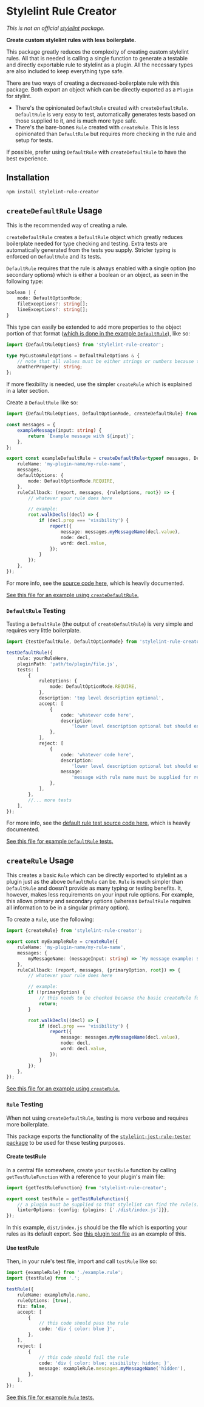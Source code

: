 # Stylelint Rule Creator

_This is not an official [stylelint](https://stylelint.io) package._

**Create custom stylelint rules with less boilerplate.**

This package greatly reduces the complexity of creating custom stylelint rules. All that is needed is calling a single function to generate a testable and directly exportable rule to stylelint as a plugin. All the necessary types are also included to keep everything type safe.

There are two ways of creating a decreased-boilerplate rule with this package. Both export an object which can be directly exported as a `Plugin` for stylint.

-   There's the opinionated `DefaultRule` created with `createDefaultRule`. `DefaultRule` is very easy to test, automatically generates tests based on those supplied to it, and is much more type safe.
-   There's the bare-bones `Rule` created with `createRule`. This is less opinionated than `DefaultRule` but requires more checking in the rule and setup for tests.

If possible, prefer using `DefaultRule` with `createDefaultRule` to have the best experience.

## Installation

```bash
npm install stylelint-rule-creator
```

## `createDefaultRule` Usage

This is the recommended way of creating a rule.

`createDefaultRule` creates a `DefaultRule` object which greatly reduces boilerplate needed for type checking and testing. Extra tests are automatically generated from the tests you supply. Stricter typing is enforced on `DefaultRule` and its tests.

`DefaultRule` requires that the rule is always enabled with a single option (no secondary options) which is either a boolean or an object, as seen in the following type:

```typescript
boolean | {
    mode: DefaultOptionMode;
    fileExceptions?: string[];
    lineExceptions?: string[];
}
```

This type can easily be extended to add more properties to the object portion of that format ([which is done in the example `DefaultRule`](https://github.com/electrovir/stylelint-rule-creator/blob/master/src/test/rules/file-name-starts-with/file-name-starts-with.rule.ts)), like so:

```typescript
import {DefaultRuleOptions} from 'stylelint-rule-creator';

type MyCustomRuleOptions = DefaultRuleOptions & {
    // note that all values must be either strings or numbers because this will come straight from a stylelint config file
    anotherProperty: string;
};
```

If more flexibility is needed, use the simpler `createRule` which is explained in a later section.

Create a `DefaultRule` like so:

```typescript
import {DefaultRuleOptions, DefaultOptionMode, createDefaultRule} from 'stylelint-rule-creator';

const messages = {
    exampleMessage(input: string) {
        return `Example message with ${input}`;
    },
};

export const exampleDefaultRule = createDefaultRule<typeof messages, DefaultRuleOptions>({
    ruleName: 'my-plugin-name/my-rule-name',
    messages,
    defaultOptions: {
        mode: DefaultOptionMode.REQUIRE,
    },
    ruleCallback: (report, messages, {ruleOptions, root}) => {
        // whatever your rule does here

        // example:
        root.walkDecls((decl) => {
            if (decl.prop === 'visibility') {
                report({
                    message: messages.myMessageName(decl.value),
                    node: decl,
                    word: decl.value,
                });
            }
        });
    },
});
```

For more info, see the [source code here](https://github.com/electrovir/stylelint-rule-creator/blob/master/src/default-rule.ts), which is heavily documented.

[See this file for an example using `createDefaultRule`.](https://github.com/electrovir/stylelint-rule-creator/blob/master/src/test/rules/file-name-starts-with/file-name-starts-with.rule.ts)

### `DefaultRule` Testing

Testing a `DefaultRule` (the output of `createDefaultRule`) is very simple and requires very little boilerplate.

```typescript
import {testDefaultRule, DefaultOptionMode} from 'stylelint-rule-creator';

testDefaultRule({
    rule: yourRuleHere,
    pluginPath: 'path/to/plugin/file.js',
    tests: [
        {
            ruleOptions: {
                mode: DefaultOptionMode.REQUIRE,
            },
            description: 'top level description optional',
            accept: [
                {
                    code: 'whatever code here',
                    description:
                        'lower level description optional but should exist if top level description does not',
                },
            ],
            reject: [
                {
                    code: 'whatever code here',
                    description:
                        'lower level description optional but should exist if top level description does not',
                    message:
                        'message with rule name must be supplied for rejections (plugin-name/rule-name)',
                },
            ],
        },
        //... more tests
    ],
});
```

For more info, see the [default rule test source code here](https://github.com/electrovir/stylelint-rule-creator/blob/master/src/default-rule-test.ts), which is heavily documented.

[See this file for example `DefaultRule` tests.](https://github.com/electrovir/stylelint-rule-creator/blob/master/src/test/rules/file-name-starts-with/file-name-starts-with.test.ts)

## `createRule` Usage

This creates a basic `Rule` which can be directly exported to stylelint as a plugin just as the above `DefaultRule` can be. `Rule` is much simpler than `DefaultRule` and doesn't provide as many typing or testing benefits. It, however, makes less requirements on your input rule options. For example, this allows primary and secondary options (whereas `DefaultRule` requires all information to be in a singular primary option).

To create a `Rule`, use the following:

```typescript
import {createRule} from 'stylelint-rule-creator';

export const myExampleRule = createRule({
    ruleName: 'my-plugin-name/my-rule-name',
    messages: {
        myMessageName: (messageInput: string) => `My message example: ${messageInput}`,
    },
    ruleCallback: (report, messages, {primaryOption, root}) => {
        // whatever your rule does here

        // example:
        if (!primaryOption) {
            // this needs to be checked because the basic createRule function doesn't do any option checking for us
            return;
        }

        root.walkDecls((decl) => {
            if (decl.prop === 'visibility') {
                report({
                    message: messages.myMessageName(decl.value),
                    node: decl,
                    word: decl.value,
                });
            }
        });
    },
});
```

[See this file for an example using `createRule`.](https://github.com/electrovir/stylelint-rule-creator/blob/master/src/test/rules/visibility/visibility.rule.ts)

### `Rule` Testing

When not using `createDefaultRule`, testing is more verbose and requires more boilerplate.

This package exports the functionality of the [`stylelint-jest-rule-tester` package](https://www.npmjs.com/package/stylelint-jest-rule-tester) to be used for these testing purposes.

#### Create testRule

In a central file somewhere, create your `testRule` function by calling `getTestRuleFunction` with a reference to your plugin's main file:

```typescript
import {getTestRuleFunction} from 'stylelint-rule-creator';

export const testRule = getTestRuleFunction({
    // a plugin must be supplied so that stylelint can find the rule(s) you want to test
    linterOptions: {config: {plugins: ['./dist/index.js']}},
});
```

In this example, `dist/index.js` should be the file which is exporting your rules as its default export. See [this plugin test file](https://github.com/electrovir/stylelint-rule-creator/blob/master/src/test/test-plugin.ts) as an example of this.

#### Use testRule

Then, in your rule's test file, import and call `testRule` like so:

```typescript
import {exampleRule} from './example.rule';
import {testRule} from '.';

testRule({
    ruleName: exampleRule.name,
    ruleOptions: [true],
    fix: false,
    accept: [
        {
            // this code should pass the rule
            code: 'div { color: blue }',
        },
    ],
    reject: [
        {
            // this code should fail the rule
            code: 'div { color: blue; visibility: hidden; }',
            message: exampleRule.messages.myMessageName('hidden'),
        },
    ],
});
```

[See this file for example `Rule` tests.](https://github.com/electrovir/stylelint-rule-creator/blob/master/src/test/rules/visibility/visibility.test.ts)
